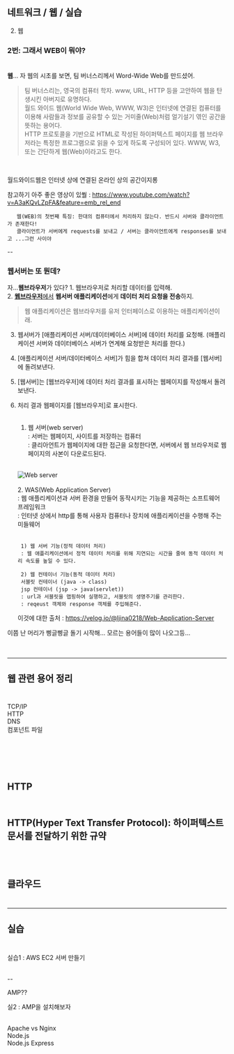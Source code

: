 ## 네트워크 / 웹 / 실습

2. 웹

### 2번: 그래서 WEB이 뭐야?<br><br>

**웹**... 자 웹의 시초를 보면, 팀 버너스리께서 Word-Wide Web를 만드셨어. <br>
>팀 버너스리는, 영국의 컴퓨터 학자. www, URL, HTTP 등을 고안하여 웹을 탄생시킨 아버지로 유명하다.<br>
>월드 와이드 웹(World Wide Web, WWW, W3)은 인터넷에 연결된 컴퓨터를 이용해 사람들과 정보를 공유할 수 있는 거미줄(Web)처럼 얼기설기 엮인 공간을 뜻하는 용어다. <br> HTTP 프로토콜을 기반으로 HTML로 작성된 하이퍼텍스트 페이지를 웹 브라우저라는 특정한 프로그램으로 읽을 수 있게 하도록 구성되어 있다. WWW, W3, 또는 간단하게 웹(Web)이라고도 한다. <br> 
<br>

월드와이드웹은 인터넷 상에 연결된 온라인 상의 공간이지롱<br>

참고하기 아주 좋은 영상이 있쒈 : https://www.youtube.com/watch?v=A3aKQvLZpFA&feature=emb_rel_end    <br>


       웹(WEB)의 첫번째 특징: 한대의 컴퓨터에서 처리하지 않는다. 반드시 서버와 클라이언트가 존재한다! 
       클라이언트가 서버에게 requests를 보내고 / 서버는 클라이언트에게 responses를 보내고 ...그런 사이야 

--

### 웹서버는 또 뭔데? 

자...**웹브라우저**가 있다? 1. 웹브라우저로 처리할 데이터를 입력해.<br>
2. <u>**웹브라우저**에서</u> **웹서버 애플리케이션**에게 **데이터 처리 요청을 전송**하지.<br>
>웹 애플리케이션은 웹브라우저를 유저 인터페이스로 이용하는 애플리케이션이래. <br>
3. 웹서버가 [애플리케이션 서버/데이터베이스 서버]에 데이터 처리를 요청해. (애플리케이션 서버와 데이터베이스 서버가 연계해 요청받은 처리를 한다.)<br>
4. [애플리케이션 서버/데이터베이스 서버]가 힘을 합쳐 데이터 처리 결과를 [웹서버]에 돌려보낸다.<br>
5. [웹서버]는 [웹브라우저]에 데이터 처리 결과를 표시하는 웹페이지를 작성해서 돌려보낸다.<br>
6. 처리 결과 웹페이지를 [웹브라우저]로 표시한다.<br><br>

    1. 웹 서버(web server)<br>
    : 서버는 웹페이지, 사이트를 저장하는 컴퓨터<br>
    : 클리아언트가 웹페이지에 대한 접근을 요청한다면, 서버에서 웹 브라우저로 웹 페이지의 사본이 다운로드된다.<br><br>
    
    ![Web server](https://media.vlpt.us/images/ljina0218/post/9c2472db-7cdd-4337-8c78-b1741894d208/image.png)
    <br><br>
    2. WAS(Web Application Server)<br>
    : 웹 애플리케이션과 서버 환경을 만들어 동작시키는 기능을 제공하는 소프트웨어 프레임워크<br>
    : 인터넷 상에서 http를 통해 사용자 컴퓨터나 장치에 애플리케이션을 수행해 주는 미들웨어<br><br>

        1) 웹 서버 기능(정적 데이터 처리)
        : 웹 애플리케이션에서 정적 데이터 처리를 위해 지연되는 시간을 줄여 동적 데이터 처리 속도를 높일 수 있다.

        2) 웹 컨테이너 기능(동적 데이터 처리)
        서블릿 컨테이너 (java -> class)
        jsp 컨테이너 (jsp -> java(servlet))
        : url과 서블릿을 맵핑하여 실행하고, 서블릿의 생명주기를 관리한다.
        : reqeust 객체와 response 객체를 주입해준다.
     이것에 대한 출처 : https://velog.io/@ljina0218/Web-Application-Server
     
 이쯤 난 머리가 삥글삥글 돌기 시작해... 모르는 용어들이 많이 나오그등...<br><br><br>
 

 ---
 
 ## 웹 관련 용어 정리<br><br>
 
TCP/IP<br>
HTTP<br>
DNS<br>
컴포넌트 파일<br>

<br><br>
---
## HTTP<br><br>
HTTP(Hyper Text Transfer Protocol): 하이퍼텍스트 문서를 전달하기 위한 규약<br>
<br><br>
---
## 클라우드<br><br>
---
## 실습<br><br>

실습1 : AWS EC2 서버 만들기<br><br>

--

AMP??<br>

실2 : AMP을 설치해보자<br><br>

Apache vs Nginx<br>
Node.js<br>
Node.js Express<br>


 

